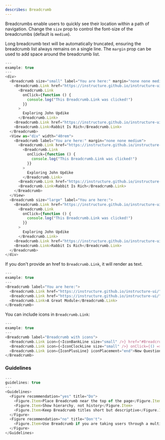 ```yaml
---
describes: Breadcrumb
---
```


Breadcrumbs enable users to quickly see their location within a path of navigation. Change the `size` prop to control the font-size of the breadcrumbs
(default is `medium`).

Long breadcrumb text will be automatically truncated, ensuring the
breadcrumb list always remains on a single line. The `margin` prop can be
used to add space around the breadcrumb list.

```js
---
example: true
---
<div>
  <Breadcrumb size="small" label="You are here:" margin="none none medium">
    <Breadcrumb.Link href="https://instructure.github.io/instructure-ui/">English 204</Breadcrumb.Link>
      <Breadcrumb.Link
        onClick={function () {
          console.log("This Breadcrumb.Link was clicked!")
        }}
      >
        Exploring John Updike
      </Breadcrumb.Link>
    <Breadcrumb.Link href="https://instructure.github.io/instructure-ui/">The Rabbit Novels</Breadcrumb.Link>
    <Breadcrumb.Link>Rabbit Is Rich</Breadcrumb.Link>
  </Breadcrumb>
  <View as="div" width="40rem">
    <Breadcrumb label="You are here:" margin="none none medium">
      <Breadcrumb.Link href="https://instructure.github.io/instructure-ui/">English 204</Breadcrumb.Link>
        <Breadcrumb.Link
          onClick={function () {
            console.log("This Breadcrumb.Link was clicked!")
          }}
        >
          Exploring John Updike
        </Breadcrumb.Link>
      <Breadcrumb.Link href="https://instructure.github.io/instructure-ui/">The Rabbit Novels</Breadcrumb.Link>
      <Breadcrumb.Link>Rabbit Is Rich</Breadcrumb.Link>
    </Breadcrumb>
  </View>
  <Breadcrumb size="large" label="You are here:">
    <Breadcrumb.Link href="https://instructure.github.io/instructure-ui/">English 204</Breadcrumb.Link>
      <Breadcrumb.Link
        onClick={function () {
          console.log("This Breadcrumb.Link was clicked!")
        }}
      >
        Exploring John Updike
      </Breadcrumb.Link>
    <Breadcrumb.Link href="https://instructure.github.io/instructure-ui/">The Rabbit Novels</Breadcrumb.Link>
    <Breadcrumb.Link>Rabbit Is Rich</Breadcrumb.Link>
  </Breadcrumb>
</div>
```

If you don't provide an href to `Breadcrumb.Link`, it will render as text.

```js
---
example: true
---
<Breadcrumb label="You are here:">
  <Breadcrumb.Link href="https://instructure.github.io/instructure-ui/">Course A</Breadcrumb.Link>
  <Breadcrumb.Link href="https://instructure.github.io/instructure-ui/">Modules</Breadcrumb.Link>
  <Breadcrumb.Link>A Great Module</Breadcrumb.Link>
</Breadcrumb>
```

You can include icons in `Breadcrumb.Link`:

```js
---
example: true
---
<Breadcrumb label="Breadcrumb with icons">
  <Breadcrumb.Link icon={<IconBankLine size="small" />} href="#Breadcrumb">Item Bank</Breadcrumb.Link>
  <Breadcrumb.Link icon={<IconClockLine size="small" />} onClick={() => {}}>History</Breadcrumb.Link>
  <Breadcrumb.Link icon={IconPlusLine} iconPlacement="end">New Question</Breadcrumb.Link>
</Breadcrumb>
```

### Guidelines

```js
---
guidelines: true
---
<Guidelines>
  <Figure recommendation="yes" title="Do">
    <Figure.Item>Place Breadcrumb near the top of the page</Figure.Item>
    <Figure.Item>Show hierarchy, not history</Figure.Item>
    <Figure.Item>Keep Breadcrumb titles short but descriptive</Figure.Item>
  </Figure>
  <Figure recommendation="no" title="Don't">
    <Figure.Item>Use Breadcrumb if you are taking users through a multi-step process</Figure.Item>
  </Figure>
</Guidelines>
```
